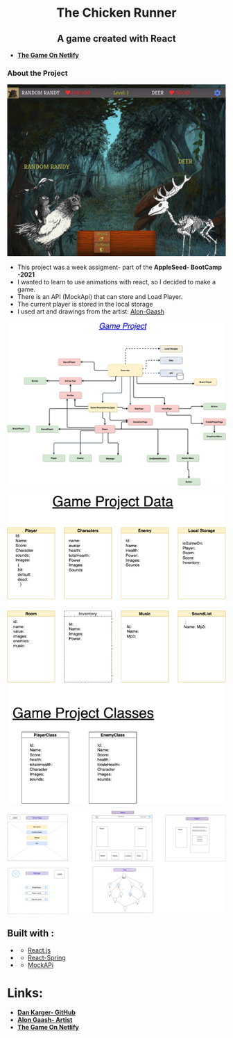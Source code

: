 <div id="top"></div>

[comment]: <> (# Mid-Project)

<div align="center"> 

# The Chicken Runner

## A game created with React
</div>

-  <a href="https://mid-project-game-dk.netlify.app/"><strong> The Game On Netlify </strong></a>


### About the Project 

![alt text](./public/assets/images/readme/scrrenshot1.png)

- This project was a week assigment- part of  the **AppleSeed- BootCamp -2021**
- I wanted to learn to use animations with react, so I decided to make a game.
- There is an API (MockApi) that can store and Load Player.
- The current player is stored in the local storage
- I used art and drawings from the artist: [Alon-Gaash](https://alon-site.herokuapp.com//)


![alt text](./public/assets/images/readme/design7.png)

![alt text](./public/assets/images/readme/classes3.png)

![alt text](./public/assets/images/readme/layou4.png)


## Built with  :
- * [React.js](https://reactjs.org/)
- * [React-Spring](https://react-spring.io/)
- * [MockAPi](https://mockapi.io/)
 



# Links:

-  <a href="https://github.com/dankarger/mid-project-game"><strong> Dan Karger- GitHub </strong></a>
-  <a href="https://alon-site.herokuapp.com/"><strong> Alon Gaash- Artist </strong></a>
-  <a href="https://mid-project-game-dk.netlify.app/"><strong> The Game On Netlify </strong></a>
